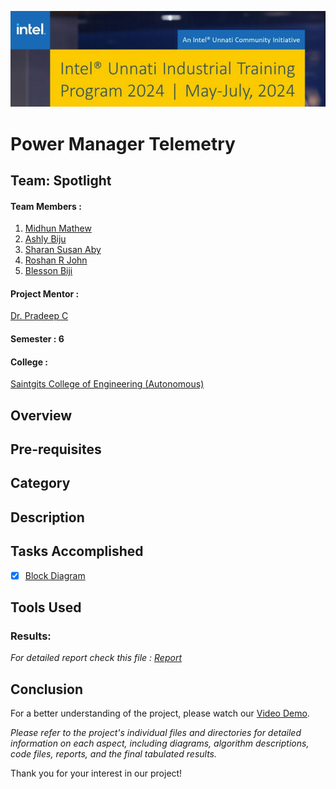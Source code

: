 ![Unnati Banner](intelbanner.png)

# Power Manager Telemetry

## Team: Spotlight
#### Team Members :
1. [Midhun Mathew](https://github.com/memidhun)
2. [Ashly Biju](https://github.com/ashlybiju5207)
3. [Sharan Susan Aby](https://github.com/sharansuzn)
4. [Roshan R John](https://github.com/roshanrjohn369)
5. [Blesson Biji](https://github.com/Blesson56B)

#### Project Mentor :
 [Dr. Pradeep C](mailto:pradeep.c@saintgits.org)
 #### Semester : 6
 #### College :
 [Saintgits College of Engineering (Autonomous)](https://saintgits.org/saintgits-college-of-engineering/)
 ## Overview
 ## Pre-requisites
 ## Category
 ## Description
 ## Tasks Accomplished
 * [x] [Block Diagram]()
 ## Tools Used
 ###  **Results:**
  *For detailed report check this file : [Report]()*
 ## Conclusion
 For a better understanding of the project, please watch our [Video Demo]().

*Please refer to the project's individual files and directories for detailed information on each aspect, including diagrams, algorithm descriptions, code files, reports, and the final tabulated results.*

Thank you for your interest in our project!
